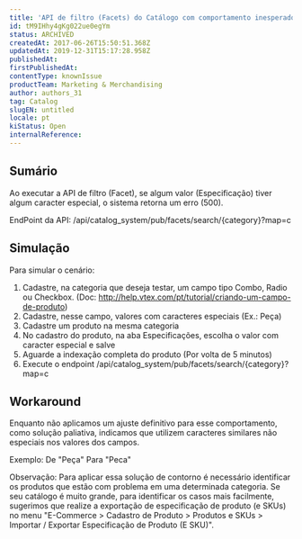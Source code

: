 ```yaml
---
title: 'API de filtro (Facets) do Catálogo com comportamento inesperado quando há caracter especial em algum valor de campo'
id: tM9IHhy4gKg022ue0egYm
status: ARCHIVED
createdAt: 2017-06-26T15:50:51.368Z
updatedAt: 2019-12-31T15:17:28.958Z
publishedAt: 
firstPublishedAt: 
contentType: knownIssue
productTeam: Marketing & Merchandising
author: authors_31
tag: Catalog
slugEN: untitled
locale: pt
kiStatus: Open
internalReference: 
---
```


## Sumário

Ao executar a API de filtro (Facet), se algum valor (Especificação) tiver algum caracter especial, o sistema retorna um erro (500).

EndPoint da API: /api/catalog_system/pub/facets/search/{category}?map=c

## Simulação

Para simular o cenário:

1. Cadastre, na categoria que deseja testar, um campo tipo Combo, Radio ou Checkbox. (Doc: http://help.vtex.com/pt/tutorial/criando-um-campo-de-produto)
2. Cadastre, nesse campo, valores com caracteres especiais (Ex.: Peça)
2. Cadastre um produto na mesma categoria
3. No cadastro do produto, na aba Especificações, escolha o valor com caracter especial e salve
4. Aguarde a indexação completa do produto (Por volta de 5 minutos)
5. Execute o endpoint /api/catalog_system/pub/facets/search/{category}?map=c

## Workaround

Enquanto não aplicamos um ajuste definitivo para esse comportamento, como solução paliativa, indicamos que utilizem caracteres similares não especiais nos valores dos campos.

Exemplo:
De "Peça"
Para "Peca"

Observação: Para aplicar essa solução de contorno é necessário identificar os produtos que estão com problema em uma determinada categoria. Se seu catálogo é muito grande, para identificar os casos mais facilmente, sugerimos que realize a exportação de especificação de produto (e SKUs) no menu "E-Commerce > Cadastro de Produto > Produtos e SKUs > Importar / Exportar Especificação de Produto (E SKU)".

